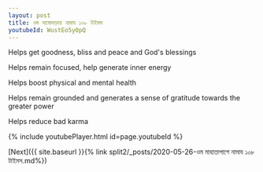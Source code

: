 ```yaml
---
layout: post
title: ওম দামোদাড়ায় নামায ১০৮ টাইমস
youtubeId: WustEo5y0pQ
---
```

 
 
Helps get goodness, bliss and peace and God's blessings
 
Helps remain focused, help generate inner energy 
 
Helps boost physical and mental health 
 
Helps remain grounded and generates a sense of gratitude towards the greater power 
 
Helps reduce bad karma
 
 
 
 


{% include youtubePlayer.html id=page.youtubeId %}
 
[Next]({{ site.baseurl }}{% link  split2/_posts/2020-05-26-ওম মাহাতাপাশে নামায ১০৮ টাইমস.md%})
 
